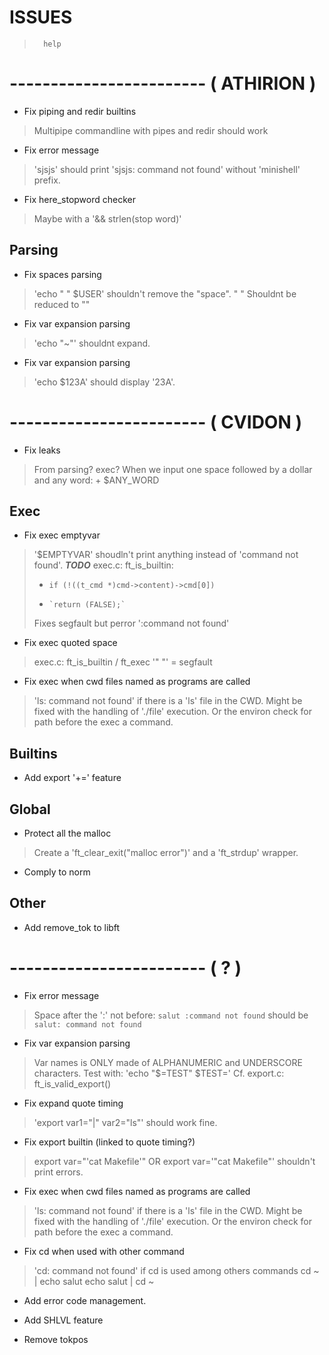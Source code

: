 

#           ISSUES


>       help

# ------------------------ ( ATHIRION )

- Fix piping and redir builtins
> Multipipe commandline with pipes and redir should work 

- Fix error message
> 'sjsjs' should print 'sjsjs: command not found' without
> 'minishell' prefix.

- Fix here_stopword checker
> Maybe with a '&& strlen(stop word)'

##  Parsing

- Fix spaces parsing
> 'echo " " $USER' shouldn't remove the "space".
> "      " Shouldnt be reduced to ""

- Fix var expansion parsing
> 'echo "~"' shouldnt expand.

- Fix var expansion parsing
> 'echo $123A' should display '23A'.

# ------------------------ ( CVIDON )

- Fix leaks
> From parsing? exec?
> When we input one space followed by a dollar and any word:
> <space> + $ANY_WORD

##  Exec

- Fix exec emptyvar
> '$EMPTYVAR' shoudln't print anything instead of 'command not found'.
> ***TODO*** exec.c: ft_is_builtin:
> + `if (!((t_cmd *)cmd->content)->cmd[0])`
> +     `return (FALSE);`
> Fixes segfault but perror ':command not found'

- Fix exec quoted space
> exec.c: ft_is_builtin / ft_exec
> '" "' = segfault

- Fix exec when cwd files named as programs are called
> 'ls: command not found' if there is a 'ls' file in the CWD.
> Might be fixed with the handling of './file' execution. Or the
> environ check for path before the exec a command.

##  Builtins

- Add export '+=' feature

##  Global

- Protect all the malloc
> Create a 'ft_clear_exit("malloc error")' and a 'ft_strdup' wrapper.

- Comply to norm

##  Other

- Add remove_tok to libft

# ------------------------ ( ? )

- Fix error message
> Space after the ':' not before:
> `salut :command not found` should be `salut: command not found`

- Fix var expansion parsing
> Var names is ONLY made of ALPHANUMERIC and UNDERSCORE characters.
> Test with: 'echo "$=TEST" $TEST='
> Cf. export.c: ft_is_valid_export()

- Fix expand quote timing
> 'export var1="|" var2="ls"' should work fine.

- Fix export builtin (linked to quote timing?)
> export var="'cat Makefile'" OR export var='"cat Makefile"' shouldn't
> print errors.

- Fix exec when cwd files named as programs are called
> 'ls: command not found' if there is a 'ls' file in the CWD.
> Might be fixed with the handling of './file' execution. Or the
> environ check for path before the exec a command.

- Fix cd when used with other command
> 'cd: command not found' if cd is used among others commands
> cd ~ | echo salut
> echo salut | cd ~

- Add error code management.

- Add SHLVL feature

- Remove tokpos

